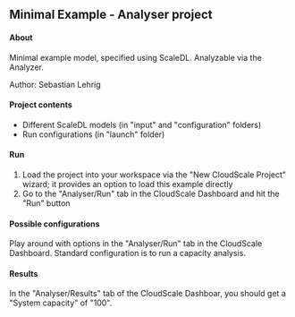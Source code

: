 Minimal Example - Analyser project
-------

#### About

Minimal example model, specified using ScaleDL. Analyzable via the Analyzer.

Author: Sebastian Lehrig

#### Project contents 

- Different ScaleDL models (in "input" and "configuration" folders)
- Run configurations (in "launch" folder)

#### Run
1. Load the project into your workspace via the "New CloudScale Project" wizard; it provides an option to load this example directly
2. Go to the "Analyser/Run" tab in the CloudScale Dashboard and hit the "Run" button

#### Possible configurations 
Play around with options in the "Analyser/Run" tab in the CloudScale Dashboard. Standard configuration is to run a capacity analysis.

#### Results
In the "Analyser/Results" tab of the CloudScale Dashboar, you should get a "System capacity" of "100".





